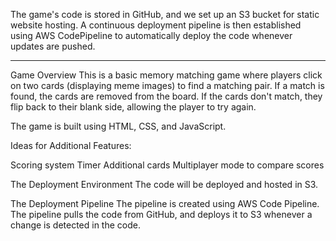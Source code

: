 The game's code is stored in GitHub, and we set up an S3 bucket for static website hosting. A continuous deployment pipeline is then established using AWS CodePipeline to automatically deploy the code whenever updates are pushed.
_____________________________________________________________________________________________________________________________________________________________________________________________________________________________________________
Game Overview
This is a basic memory matching game where players click on two cards (displaying meme images) to find a matching pair. If a match is found, the cards are removed from the board. If the cards don't match, they flip back to their blank side, allowing the player to try again.

The game is built using HTML, CSS, and JavaScript.

Ideas for Additional Features:

Scoring system
Timer
Additional cards
Multiplayer mode to compare scores

The Deployment Environment
The code will be deployed and hosted in S3.

The Deployment Pipeline
The pipeline is created using AWS Code Pipeline. The pipeline pulls the code from GitHub, and deploys it to S3 whenever a change is detected in the code.

